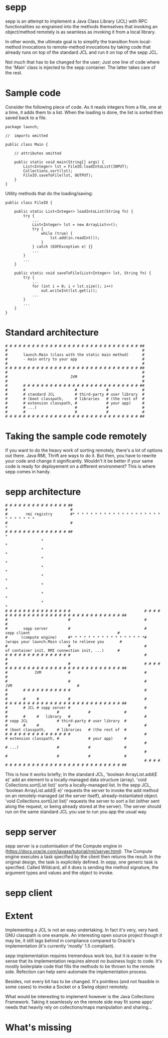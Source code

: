 sepp
====

sepp is an attempt to implement a Java Class Library (JCL) with RPC functionalities so engrained into the methods themselves that invoking an object/method remotely is as seamless as invoking it from a local library.

In other words, the ultimate goal is to simplify the transition from local-method invocations to remote-method invocations by taking code that already runs on top of the standard JCL and run it on top of the sepp JCL.

Not much that has to be changed for the user; Just one line of code where the 'Main' class is injected to the sepp container. The latter takes care of the rest.

# Sample code
Consider the following piece of code. As it reads integers from a file, one at a time, it adds them to a list. When the loading is done, the list is sorted then saved back to a file.

	package launch;
	
	//  imports omitted
	
	public class Main {
		
		// attributes omitted
		
		public static void main(String[] args) {
			List<Integer> lst = FileIO.loadIntoList(INPUT);
			Collections.sort(lst);
			FileIO.saveToFile(lst, OUTPUT);
		}
	}

Utility methods that do the loading/saving:

	public class FileIO {
	
		public static List<Integer> loadIntoList(String fn) {
			try {
				...
				List<Integer> lst = new ArrayList<>();
				try {
					while (true) {
						lst.add(in.readInt());
					}
				} catch (EOFException e) {}
				...
			}
			...
		}
		
		public static void saveToFile(List<Integer> lst, String fn) {
			try {
				...
				for (int i = 0; i < lst.size(); i++)
					out.writeInt(lst.get(i));
				...
			}
			...
		}
	}

# Standard architecture

	# # # # # # # # # # # # # # # # # # # # # # # # # # # # # # ##
	#                                                            #
	#       launch.Main (class with the static main method)      #
	#       - main entry to your app                             #
	#                                                            #
	# # # # # # # # # # # # # # # # # # # # # # # # # # # # # # ##
	#                                                            #
	#                            JVM                             #
	#                                                            #
	#       # # # # # # # # # # # # # # # # # # # # # # # # # # ##
	#       #                      #             #               #
	#       # standard JCL         # third-party # user library  #
	#       # (boot classpath,     # libraries   # (the rest of  #
	#       # extension classpath, #             # your app)     #
	#       # ...)                 #             #               #
	#       #                      #             #               #
	# # # # # # # # # # # # # # # # # # # # # # # # # # # # # # ##

# Taking the sample code remotely
If you want to do the heavy work of sorting remotely, there's a lot of options out there. Java RMI, Thrift are ways to do it. But then, you have to rewrite your code and change it significantly. Wouldn't it be better if your same code is ready for deployement on a different environment? This is where sepp comes in handy.

# sepp architecture

	# # # # # # # # # # # # # # ##
	#                            #
	#        rmi registry        #* * * * * * * * * * * * * * * * * * * * * * * * * * *
	#                            #                                                    *
	# # # # # # # # # # # # # # ##                                                    *
	                *                                                                 *
	                *                                                                 *
	                *                                                                 *
	                *                                                                 *
	                *                                                                 *
	                *                                                                 *
	                *                                                                 *
	                *                                                                 *
	# # # # # # # # # # # # # # #                                 # # # # # # # # # # # # # # # # # # # # # # # # # # # # # # ##
	#                           #                                 #                                                            #
	#       sepp server         #                                 #          sepp client                                       #
	#      (compute engine)     #* * * * * * * * * * * * * * * * *#         (wraps your launch.Main class to relieve you       #
	#                           #                                 #          of container init, RMI connection init, ...)      #
	# # # # # # # # # # # # # # #                                 #                                                            #
	#                           #                                 # # # # # # # # # # # # # # # # # # # # # # # # # # # # # # ##
	#            JVM            #                                 #                                                            #
	#                           #                                 #                            JVM                             #
	#       # # # # # # # # # # #                                 #                                                            #
	#       #     #             #                                 #       # # # # # # # # # # # # # # # # # # # # # # # # # # ##
	#       # JCL # sepp server #                                 #       #                      #             #               #
	#       #     #   library   #                                 #       # sepp JCL             # third-party # user library  #
	#       #     #             #                                 #       # (boot classpath,     # libraries   # (the rest of  #
	# # # # # # # # # # # # # # #                                 #       # extension classpath, #             # your app)     #
	                                                              #       # ...)                 #             #               #
	                                                              #       #                      #             #               #
	                                                              # # # # # # # # # # # # # # # # # # # # # # # # # # # # # # ##                  

This is how it works briefly;
In the standard JCL, 'boolean ArrayList.add(E e)' add an element to a locally-managed data structure (array). 'void Collections.sort(List<T> list)' sorts a locally-managed list.
In the sepp JCL, 'boolean ArrayList.add(E e)' requests the server to invoke the add method on an remotely-managed (at the server itself), already-instantiated object. 'void Collections.sort(List<T> list)' requests the server to sort a list (either sent along the request, or being already stored at the server).
The server should run on the same standard JCL you use to run you app the usual way.

# sepp server
sepp server is a customisation of the Compute engine in (https://docs.oracle.com/javase/tutorial/rmi/server.html). The Compute engine executes a task specified by the client then returns the result. In the original design, the task is explicitely defined. In sepp, one generic task is specified. Called Wildcard, all it does is sending the method signature, the argument types and values and the object to invoke.

# sepp client

# Extent
Implementing a JCL is not an easy undertaking. In fact it's very, very hard. GNU classpath is one example. An interesting open source project though it may be, it still lags behind in compliance compared to Oracle's implementation (it's currently 'mostly' 1.5 compliant).

sepp implementation requires tremendous work too, but it is easier in the sense that its implementation requires almost no business logic to code. It's mostly boilerplate code that fills the methods to be thrown to the remote side. Refection can help semi-automate the implementation process.

Besides, not every bit has to be changed. It's pointless (and not feasible in some cases) to invoke a Socket or a Swing object remotely.

What would be interesting to implement however is the Java Collections Framework. Taking it seamlessly on the remote side may fit some apps' needs that heavily rely on collections/maps manipulation and sharing...

# What's missing
